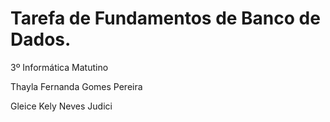 # Tarefa de Fundamentos de Banco de Dados.

3º Informática Matutino

Thayla Fernanda Gomes Pereira

Gleice Kely Neves Judici
